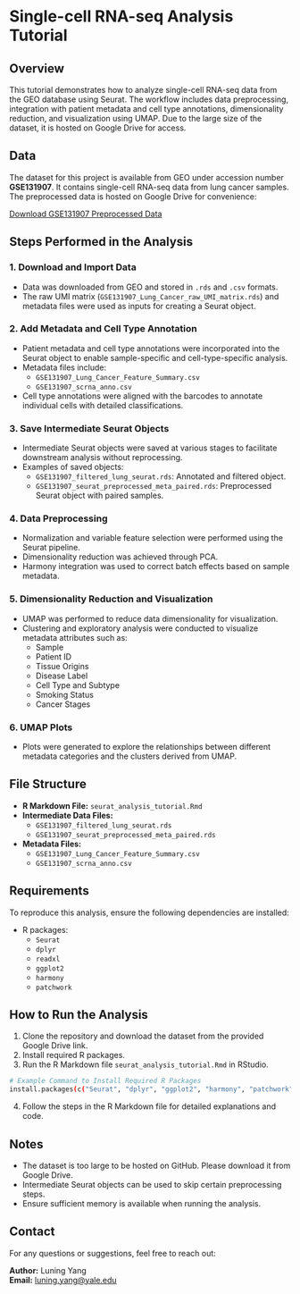 # Single-cell RNA-seq Analysis Tutorial

## Overview
This tutorial demonstrates how to analyze single-cell RNA-seq data from the GEO database using Seurat. The workflow includes data preprocessing, integration with patient metadata and cell type annotations, dimensionality reduction, and visualization using UMAP. Due to the large size of the dataset, it is hosted on Google Drive for access.

## Data
The dataset for this project is available from GEO under accession number **GSE131907**. It contains single-cell RNA-seq data from lung cancer samples. The preprocessed data is hosted on Google Drive for convenience:

[Download GSE131907 Preprocessed Data](https://drive.google.com/drive/folders/1ntU1w9m6i0ZDi-hkm3EPtudhrBU3Xyvx?usp=share_link)

## Steps Performed in the Analysis

### 1. Download and Import Data
- Data was downloaded from GEO and stored in `.rds` and `.csv` formats.
- The raw UMI matrix (`GSE131907_Lung_Cancer_raw_UMI_matrix.rds`) and metadata files were used as inputs for creating a Seurat object.

### 2. Add Metadata and Cell Type Annotation
- Patient metadata and cell type annotations were incorporated into the Seurat object to enable sample-specific and cell-type-specific analysis.
- Metadata files include:
  - `GSE131907_Lung_Cancer_Feature_Summary.csv`
  - `GSE131907_scrna_anno.csv`
- Cell type annotations were aligned with the barcodes to annotate individual cells with detailed classifications.

### 3. Save Intermediate Seurat Objects
- Intermediate Seurat objects were saved at various stages to facilitate downstream analysis without reprocessing.
- Examples of saved objects:
  - `GSE131907_filtered_lung_seurat.rds`: Annotated and filtered object.
  - `GSE131907_seurat_preprocessed_meta_paired.rds`: Preprocessed Seurat object with paired samples.

### 4. Data Preprocessing
- Normalization and variable feature selection were performed using the Seurat pipeline.
- Dimensionality reduction was achieved through PCA.
- Harmony integration was used to correct batch effects based on sample metadata.

### 5. Dimensionality Reduction and Visualization
- UMAP was performed to reduce data dimensionality for visualization.
- Clustering and exploratory analysis were conducted to visualize metadata attributes such as:
  - Sample
  - Patient ID
  - Tissue Origins
  - Disease Label
  - Cell Type and Subtype
  - Smoking Status
  - Cancer Stages

### 6. UMAP Plots
- Plots were generated to explore the relationships between different metadata categories and the clusters derived from UMAP.

## File Structure
- **R Markdown File:** `seurat_analysis_tutorial.Rmd`
- **Intermediate Data Files:**
  - `GSE131907_filtered_lung_seurat.rds`
  - `GSE131907_seurat_preprocessed_meta_paired.rds`
- **Metadata Files:**
  - `GSE131907_Lung_Cancer_Feature_Summary.csv`
  - `GSE131907_scrna_anno.csv`

## Requirements
To reproduce this analysis, ensure the following dependencies are installed:

- R packages:
  - `Seurat`
  - `dplyr`
  - `readxl`
  - `ggplot2`
  - `harmony`
  - `patchwork`

## How to Run the Analysis
1. Clone the repository and download the dataset from the provided Google Drive link.
2. Install required R packages.
3. Run the R Markdown file `seurat_analysis_tutorial.Rmd` in RStudio.

```bash
# Example Command to Install Required R Packages
install.packages(c("Seurat", "dplyr", "ggplot2", "harmony", "patchwork"))
```

4. Follow the steps in the R Markdown file for detailed explanations and code.

## Notes
- The dataset is too large to be hosted on GitHub. Please download it from Google Drive.
- Intermediate Seurat objects can be used to skip certain preprocessing steps.
- Ensure sufficient memory is available when running the analysis.

## Contact
For any questions or suggestions, feel free to reach out:

**Author:** Luning Yang  
**Email:** luning.yang@yale.edu

